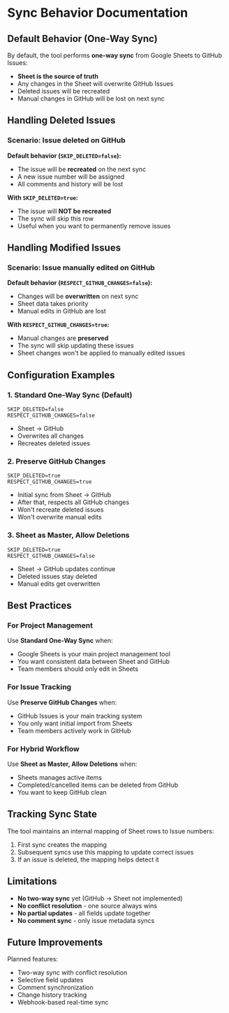 # Sync Behavior Documentation

## Default Behavior (One-Way Sync)

By default, the tool performs **one-way sync** from Google Sheets to GitHub Issues:

- **Sheet is the source of truth**
- Any changes in the Sheet will overwrite GitHub Issues
- Deleted issues will be recreated
- Manual changes in GitHub will be lost on next sync

## Handling Deleted Issues

### Scenario: Issue deleted on GitHub

**Default behavior (`SKIP_DELETED=false`):**
- The issue will be **recreated** on the next sync
- A new issue number will be assigned
- All comments and history will be lost

**With `SKIP_DELETED=true`:**
- The issue will **NOT be recreated**
- The sync will skip this row
- Useful when you want to permanently remove issues

## Handling Modified Issues

### Scenario: Issue manually edited on GitHub

**Default behavior (`RESPECT_GITHUB_CHANGES=false`):**
- Changes will be **overwritten** on next sync
- Sheet data takes priority
- Manual edits in GitHub are lost

**With `RESPECT_GITHUB_CHANGES=true`:**
- Manual changes are **preserved**
- The sync will skip updating these issues
- Sheet changes won't be applied to manually edited issues

## Configuration Examples

### 1. Standard One-Way Sync (Default)
```env
SKIP_DELETED=false
RESPECT_GITHUB_CHANGES=false
```
- Sheet → GitHub
- Overwrites all changes
- Recreates deleted issues

### 2. Preserve GitHub Changes
```env
SKIP_DELETED=true
RESPECT_GITHUB_CHANGES=true
```
- Initial sync from Sheet → GitHub
- After that, respects all GitHub changes
- Won't recreate deleted issues
- Won't overwrite manual edits

### 3. Sheet as Master, Allow Deletions
```env
SKIP_DELETED=true
RESPECT_GITHUB_CHANGES=false
```
- Sheet → GitHub updates continue
- Deleted issues stay deleted
- Manual edits get overwritten

## Best Practices

### For Project Management
Use **Standard One-Way Sync** when:
- Google Sheets is your main project management tool
- You want consistent data between Sheet and GitHub
- Team members should only edit in Sheets

### For Issue Tracking
Use **Preserve GitHub Changes** when:
- GitHub Issues is your main tracking system
- You only want initial import from Sheets
- Team members actively work in GitHub

### For Hybrid Workflow
Use **Sheet as Master, Allow Deletions** when:
- Sheets manages active items
- Completed/cancelled items can be deleted from GitHub
- You want to keep GitHub clean

## Tracking Sync State

The tool maintains an internal mapping of Sheet rows to Issue numbers:
1. First sync creates the mapping
2. Subsequent syncs use this mapping to update correct issues
3. If an issue is deleted, the mapping helps detect it

## Limitations

- **No two-way sync** yet (GitHub → Sheet not implemented)
- **No conflict resolution** - one source always wins
- **No partial updates** - all fields update together
- **No comment sync** - only issue metadata syncs

## Future Improvements

Planned features:
- Two-way sync with conflict resolution
- Selective field updates
- Comment synchronization
- Change history tracking
- Webhook-based real-time sync